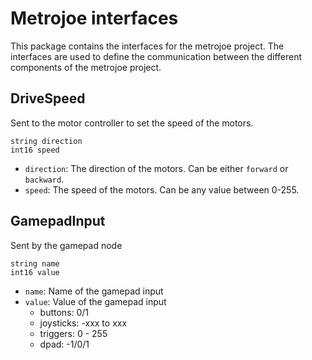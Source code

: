# Metrojoe interfaces

This package contains the interfaces for the metrojoe project. The interfaces are used to define the communication between the different components of the metrojoe project.

## DriveSpeed

Sent to the motor controller to set the speed of the motors.

```
string direction
int16 speed
```

- `direction`: The direction of the motors. Can be either `forward` or `backward`.
- `speed`: The speed of the motors. Can be any value between 0-255.

## GamepadInput

Sent by the gamepad node

```
string name
int16 value
```

- `name`: Name of the gamepad input
- `value`: Value of the gamepad input
    - buttons: 0/1
    - joysticks: -xxx to xxx
    - triggers: 0 - 255
    - dpad: -1/0/1